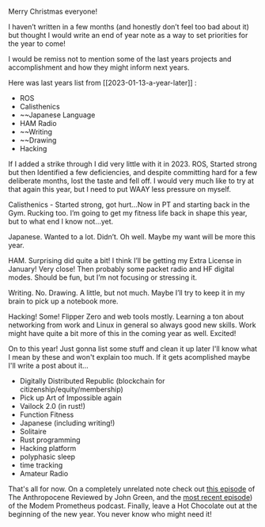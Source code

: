 Merry Christmas everyone!

I haven’t written in a few months (and honestly don’t feel too bad about it) but thought I would write an end of year note as a way to set priorities for the year to come!

I would be remiss not to mention some of the last years projects and accomplishment and how they might inform next years. 

Here was last years list from [[2023-01-13-a-year-later]] :
- ROS
- Calisthenics
- ~~Japanese Language
- HAM Radio
- ~~Writing
- ~~Drawing
- Hacking

If I added a strike through I did very little with it in 2023. ROS, Started strong but then Identified a few deficiencies, and despite committing hard for a few deliberate months, lost the taste and fell off. I would very much like to try at that again this year, but I need to put WAAY less pressure on myself. 

Calisthenics - Started strong, got hurt…Now in PT and starting back in the Gym. Rucking too. I’m going to get my fitness life back in shape this year, but to what end I know not…yet. 

Japanese. Wanted to a lot. Didn’t. Oh well. Maybe my want will be more this year. 

HAM. Surprising did quite a bit! I think I’ll be getting my Extra License in January! Very close! Then probably some packet radio and HF digital modes. Should be fun, but I’m not focusing or stressing it. 

Writing. No. Drawing. A little, but not much. Maybe I’ll try to keep it in my brain to pick up a notebook more. 

Hacking! Some! Flipper Zero and web tools mostly. Learning a ton about networking from work and Linux in general so always good new skills. Work might have quite a bit more of this in the coming year as well. Excited! 

On to this year! Just gonna list some stuff and clean it up later I'll know what I mean by these and won't explain too much. If it gets acomplished maybe I'll write a post about it...

- Digitally Distributed Republic (blockchain for citizenship/equity/membership)
- Pick up Art of Impossible again
- Vailock 2.0 (in rust!)
- Function Fitness
- Japanese (including writing!)
- Solitaire
- Rust programming
- Hacking platform
- polyphasic sleep
- time tracking
- Amateur Radio 

That's all for now. On a completely unrelated note check out [this episode](https://youtu.be/Wgh8Gfs2S7M?si%253Dw1C_igpGcX96X_X-) of The Anthropocene Reviewed by John Green, and the [most recent episode](https://youtu.be/A1QWAJ8vWtA?si%253DRwn6TbYnXhQkB0as)) of the Modem Prometheus podcast. Finally, leave a Hot Chocolate out at the beginning of the new year. You never know who might need it! 





